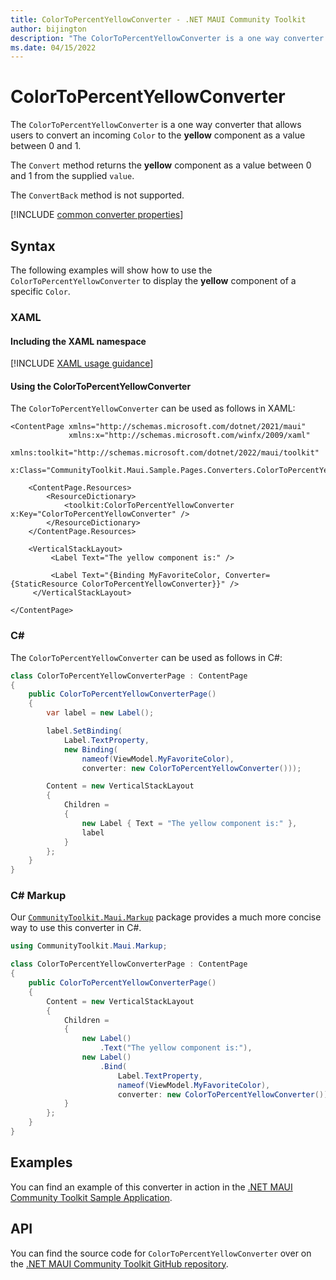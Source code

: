 ```yaml
---
title: ColorToPercentYellowConverter - .NET MAUI Community Toolkit
author: bijington
description: "The ColorToPercentYellowConverter is a one way converter that allows users to convert an incoming Color to the yellow component as a value between 0 and 1."
ms.date: 04/15/2022
---
```


# ColorToPercentYellowConverter

The `ColorToPercentYellowConverter` is a one way converter that allows users to convert an incoming `Color` to the **yellow** component as a value between 0 and 1.

The `Convert` method returns the **yellow** component as a value between 0 and 1 from the supplied `value`.

The `ConvertBack` method is not supported.

[!INCLUDE [common converter properties](../includes/communitytoolkit-converter.md)]

## Syntax

The following examples will show how to use the `ColorToPercentYellowConverter` to display the **yellow** component of a specific `Color`.

### XAML

#### Including the XAML namespace

[!INCLUDE [XAML usage guidance](../includes/xaml-usage.md)]

#### Using the ColorToPercentYellowConverter

The `ColorToPercentYellowConverter` can be used as follows in XAML:

```xaml
<ContentPage xmlns="http://schemas.microsoft.com/dotnet/2021/maui"
             xmlns:x="http://schemas.microsoft.com/winfx/2009/xaml"
             xmlns:toolkit="http://schemas.microsoft.com/dotnet/2022/maui/toolkit"
             x:Class="CommunityToolkit.Maui.Sample.Pages.Converters.ColorToPercentYellowConverterPage">

    <ContentPage.Resources>
        <ResourceDictionary>
            <toolkit:ColorToPercentYellowConverter x:Key="ColorToPercentYellowConverter" />
        </ResourceDictionary>
    </ContentPage.Resources>

    <VerticalStackLayout>
         <Label Text="The yellow component is:" />

         <Label Text="{Binding MyFavoriteColor, Converter={StaticResource ColorToPercentYellowConverter}}" />
     </VerticalStackLayout>

</ContentPage>
```

### C#

The `ColorToPercentYellowConverter` can be used as follows in C#:

```csharp
class ColorToPercentYellowConverterPage : ContentPage
{
    public ColorToPercentYellowConverterPage()
    {
        var label = new Label();

 		label.SetBinding(
 			Label.TextProperty,
 			new Binding(
 				nameof(ViewModel.MyFavoriteColor),
 				converter: new ColorToPercentYellowConverter()));

 		Content = new VerticalStackLayout
 		{
 			Children =
 			{
 				new Label { Text = "The yellow component is:" },
 				label
 			}
 		};
    }
}
```

### C# Markup

Our [`CommunityToolkit.Maui.Markup`](../markup/markup.md) package provides a much more concise way to use this converter in C#.

```csharp
using CommunityToolkit.Maui.Markup;

class ColorToPercentYellowConverterPage : ContentPage
{
    public ColorToPercentYellowConverterPage()
    {
        Content = new VerticalStackLayout
        {
            Children =
            {
                new Label()
                    .Text("The yellow component is:"),
                new Label()
                    .Bind(
                        Label.TextProperty,
                        nameof(ViewModel.MyFavoriteColor),
                        converter: new ColorToPercentYellowConverter())
            }
        };
    }
}
```

## Examples

You can find an example of this converter in action in the [.NET MAUI Community Toolkit Sample Application](https://github.com/CommunityToolkit/Maui/blob/main/samples/CommunityToolkit.Maui.Sample/Pages/Converters/ColorsConverterPage.xaml).

## API

You can find the source code for `ColorToPercentYellowConverter` over on the [.NET MAUI Community Toolkit GitHub repository](https://github.com/CommunityToolkit/Maui/blob/main/src/CommunityToolkit.Maui/Converters/ColorToComponentConverter.shared.cs).
